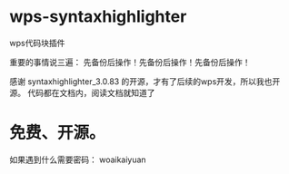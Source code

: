 # wps-syntaxhighlighter
wps代码块插件

重要的事情说三遍：
先备份后操作！先备份后操作！先备份后操作！ 


感谢 syntaxhighlighter_3.0.83 的开源，才有了后续的wps开发，所以我也开源。
代码都在文档内，阅读文档就知道了

<h1>免费、开源。</h1>

如果遇到什么需要密码：
woaikaiyuan
